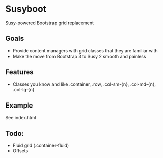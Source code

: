 # Susyboot
Susy-powered Bootstrap grid replacement

Goals
---
- Provide content managers with grid classes that they are familiar with
- Make the move from Bootstrap 3 to Susy 2 smooth and painless

Features
---

- Classes you know and like .container, .row, .col-sm-{n}, .col-md-{n}, .col-lg-{n}

Example
---
See index.html

Todo:
---
- Fluid grid (.container-fluid)
- Offsets
